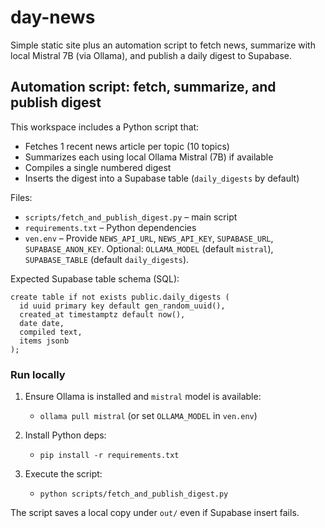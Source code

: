 # day-news

Simple static site plus an automation script to fetch news, summarize with local Mistral 7B (via Ollama), and publish a daily digest to Supabase.

## Automation script: fetch, summarize, and publish digest

This workspace includes a Python script that:

- Fetches 1 recent news article per topic (10 topics)
- Summarizes each using local Ollama Mistral (7B) if available
- Compiles a single numbered digest
- Inserts the digest into a Supabase table (`daily_digests` by default)

Files:
- `scripts/fetch_and_publish_digest.py` – main script
- `requirements.txt` – Python dependencies
- `ven.env` – Provide `NEWS_API_URL`, `NEWS_API_KEY`, `SUPABASE_URL`, `SUPABASE_ANON_KEY`. Optional: `OLLAMA_MODEL` (default `mistral`), `SUPABASE_TABLE` (default `daily_digests`).

Expected Supabase table schema (SQL):

```
create table if not exists public.daily_digests (
  id uuid primary key default gen_random_uuid(),
  created_at timestamptz default now(),
  date date,
  compiled text,
  items jsonb
);
```

### Run locally

1) Ensure Ollama is installed and `mistral` model is available:
	- `ollama pull mistral` (or set `OLLAMA_MODEL` in `ven.env`)

2) Install Python deps:
	- `pip install -r requirements.txt`

3) Execute the script:
	- `python scripts/fetch_and_publish_digest.py`

The script saves a local copy under `out/` even if Supabase insert fails.